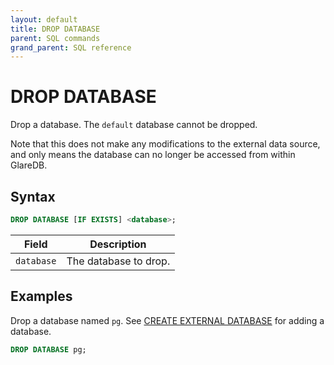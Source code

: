 ```yaml
---
layout: default
title: DROP DATABASE
parent: SQL commands
grand_parent: SQL reference
---
```


<!-- markdownlint-disable title-case-style -->

# DROP DATABASE

<!-- markdownlint-enable title-case-style -->

Drop a database. The `default` database cannot be dropped.

Note that this does not make any modifications to the external data source, and
only means the database can no longer be accessed from within GlareDB.

## Syntax

```sql
DROP DATABASE [IF EXISTS] <database>;
```

| Field      | Description           |
| ---------- | --------------------- |
| `database` | The database to drop. |

## Examples

Drop a database named `pg`. See [CREATE EXTERNAL DATABASE] for adding a database.

```sql
DROP DATABASE pg;
```

[CREATE EXTERNAL DATABASE]: {{site.baseurl}}/docs/sql-commands/create-external-database

